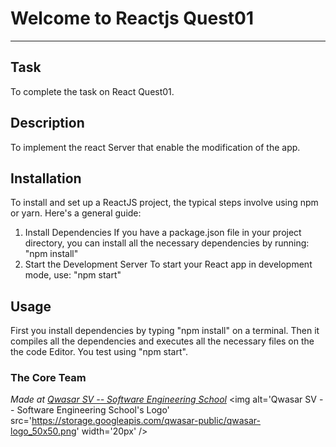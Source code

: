 # Welcome to Reactjs Quest01
***

## Task
To complete the task on React Quest01.

## Description
To implement the react Server that enable the modification of the app.

## Installation
To install and set up a ReactJS project, the typical steps involve using npm or yarn. Here's a general guide:

1. Install Dependencies
If you have a package.json file in your project directory, you can install all the necessary dependencies by running:
"npm install"
2. Start the Development Server
To start your React app in development mode, use:
"npm start"

## Usage
First you install dependencies by typing "npm install" on a terminal. Then it compiles all the dependencies and executes all the necessary files on the the code Editor.
You test using "npm start".

### The Core Team


<span><i>Made at <a href='https://qwasar.io'>Qwasar SV -- Software Engineering School</a></i></span>
<span><img alt='Qwasar SV -- Software Engineering School's Logo' src='https://storage.googleapis.com/qwasar-public/qwasar-logo_50x50.png' width='20px' /></span>
